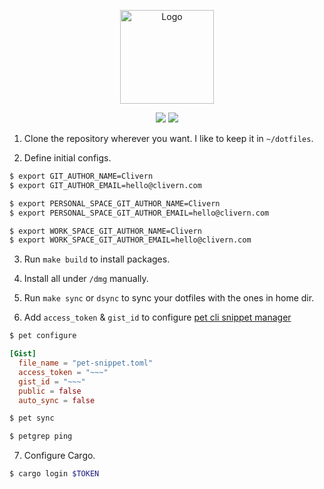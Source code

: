 <p align="center">
    <img alt="Logo" src="https://raw.githubusercontent.com/Clivern/dotfiles/master/img/logo.png" height="150" />
    <p align="center">
        <a href="https://travis-ci.org/Clivern/dotfiles"><img src="https://travis-ci.org/Clivern/dotfiles.svg?branch=master"></a>
        <img src="https://img.shields.io/badge/LICENSE-MIT-orange.svg">
    </p>
</p>

1. Clone the repository wherever you want. I like to keep it in `~/dotfiles`.

2. Define initial configs.

```zsh
$ export GIT_AUTHOR_NAME=Clivern
$ export GIT_AUTHOR_EMAIL=hello@clivern.com

$ export PERSONAL_SPACE_GIT_AUTHOR_NAME=Clivern
$ export PERSONAL_SPACE_GIT_AUTHOR_EMAIL=hello@clivern.com

$ export WORK_SPACE_GIT_AUTHOR_NAME=Clivern
$ export WORK_SPACE_GIT_AUTHOR_EMAIL=hello@clivern.com
```

3. Run `make build` to install packages.

4. Install all under `/dmg` manually.

5. Run `make sync` or `dsync` to sync your dotfiles with the ones in home dir.

6. Add `access_token` & `gist_id` to configure [pet cli snippet manager](https://github.com/knqyf263/pet)

```zsh
$ pet configure
```

```toml
[Gist]
  file_name = "pet-snippet.toml"
  access_token = "~~~"
  gist_id = "~~~"
  public = false
  auto_sync = false
```

```zsh
$ pet sync
```

```zsh
$ petgrep ping
```

7. Configure Cargo.

```zsh
$ cargo login $TOKEN
```
